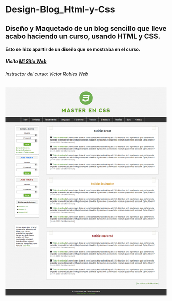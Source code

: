 # Design-Blog_Html-y-Css
## Diseño y Maquetado de un blog sencillo que lleve acabo haciendo un curso, usando HTML y CSS.
#### Esto se hizo apartir de un diseño que se mostraba en el curso.
##### Visita [Mi Sitio Web](https://davidhernandezn.com/)
###### Instructor del curso: Victor Robles Web
![Diseño de la web](https://github.com/D4vidhernandezn/Design-Blog_Html-y-Css/blob/master/img/Dise%C3%B1o%20para%20Maquetaci%C3%B3n.png)
